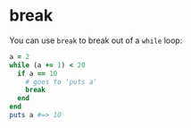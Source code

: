 # break

You can use `break` to break out of a `while` loop:

``` ruby
a = 2
while (a += 1) < 20
  if a == 10
    # goes to 'puts a'
    break
  end
end
puts a #=> 10
```
